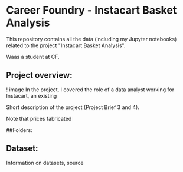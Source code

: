 # Career Foundry - Instacart Basket Analysis
This repository contains all the data (including my Jupyter notebooks) related to the project "Instacart Basket Analysis".

Waas a student at CF.

## Project overview:
! image
In the project, I covered the role of a data analyst working for Instacart, an existing 

Short description of the project (Project Brief 3 and 4).

Note that prices fabricated

##Folders:

## Dataset:
Information on datasets, source
